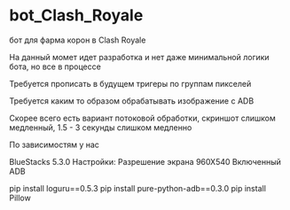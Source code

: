 # bot_Clash_Royale

бот для фарма корон в Clash Royale

На данный момет идет разработка и нет даже минимальной логики бота, но все в процессе

Требуется прописать в будущем тригеры по группам пикселей

Требуется каким то образом обрабатывать изображение с АDB

Скорее всего есть вариант потоковой обработки, скриншот слишком медленный, 1.5 - 3 секунды слишком медленно

По зависимостям у нас 

BlueStacks 5.3.0
Настройки:
Разрешение экрана 960Х540
Включенный ADB

pip install loguru==0.5.3
pip install pure-python-adb==0.3.0
pip install Pillow
